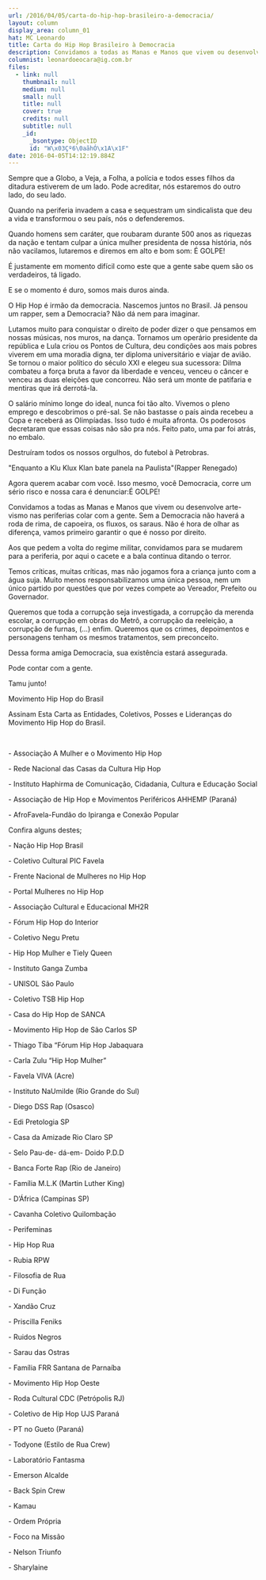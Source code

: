 ```yaml
---
url: /2016/04/05/carta-do-hip-hop-brasileiro-a-democracia/
layout: column
display_area: column_01
hat: MC Leonardo
title: Carta do Hip Hop Brasileiro à Democracia
description: Convidamos a todas as Manas e Manos que vivem ou desenvolve arte-vismo nas perif
columnist: leonardoeocara@ig.com.br
files:
  - link: null
    thumbnail: null
    medium: null
    small: null
    title: null
    cover: true
    credits: null
    subtitle: null
    _id:
      _bsontype: ObjectID
      id: "W\x03Çº6\0aãhÓ\x1A\x1F"
date: 2016-04-05T14:12:19.884Z
---
```

<p>Sempre que a Globo, a Veja, a Folha, a pol&iacute;cia e todos esses filhos da ditadura estiverem de um lado. Pode acreditar, n&oacute;s estaremos do outro lado, do seu lado.</p>

<p>Quando na periferia invadem a casa e sequestram um sindicalista que deu a vida e transformou o seu pa&iacute;s, n&oacute;s o defenderemos.</p>

<p>Quando homens sem car&aacute;ter, que roubaram durante 500 anos as riquezas da na&ccedil;&atilde;o e tentam culpar a &uacute;nica mulher presidenta de nossa hist&oacute;ria, n&oacute;s n&atilde;o vacilamos, lutaremos e diremos em alto e bom som: &Eacute; GOLPE!</p>

<p>&Eacute; justamente em momento dif&iacute;cil como este que a gente sabe quem s&atilde;o os verdadeiros, t&aacute; ligado.</p>

<p>E se o momento &eacute; duro, somos mais duros ainda.</p>

<p>O Hip Hop &eacute; irm&atilde;o da democracia. Nascemos juntos no Brasil. J&aacute; pensou um rapper, sem a Democracia? N&atilde;o d&aacute; nem para imaginar.</p>

<p>Lutamos muito para conquistar o direito de poder dizer o que pensamos em nossas m&uacute;sicas, nos muros, na dan&ccedil;a. Tornamos um oper&aacute;rio presidente da rep&uacute;blica e Lula criou os Pontos de Cultura, deu condi&ccedil;&otilde;es aos mais pobres viverem em uma moradia digna, ter diploma universit&aacute;rio e viajar de avi&atilde;o. Se tornou o maior pol&iacute;tico do s&eacute;culo XXI e elegeu sua sucessora: Dilma combateu a for&ccedil;a bruta a favor da liberdade e venceu, venceu o c&acirc;ncer e venceu as duas elei&ccedil;&otilde;es que concorreu. N&atilde;o ser&aacute; um monte de patifaria e mentiras que ir&aacute; derrot&aacute;-la.</p>

<p>O sal&aacute;rio m&iacute;nimo longe do ideal, nunca foi t&atilde;o alto. Vivemos o pleno emprego e descobrimos o pr&eacute;-sal. Se n&atilde;o bastasse o pa&iacute;s ainda recebeu a Copa e receber&aacute; as Olimp&iacute;adas. Isso tudo &eacute; muita afronta. Os poderosos decretaram que essas coisas n&atilde;o s&atilde;o pra n&oacute;s. Feito pato, uma par foi atr&aacute;s, no embalo.</p>

<p>Destru&iacute;ram todos os nossos orgulhos, do futebol &agrave; Petrobras.</p>

<p>&quot;Enquanto a Klu Klux Klan bate panela na Paulista&quot;(Rapper Renegado)</p>

<p>Agora querem acabar com voc&ecirc;. Isso mesmo, voc&ecirc; Democracia, corre um s&eacute;rio risco e nossa cara &eacute; denunciar:&Eacute; GOLPE!</p>

<p>Convidamos a todas as Manas e Manos que vivem ou desenvolve arte-vismo nas periferias colar com a gente. Sem a Democracia n&atilde;o haver&aacute; a roda de rima, de capoeira, os fluxos, os saraus. N&atilde;o &eacute; hora de olhar as diferen&ccedil;a, vamos primeiro garantir o que &eacute; nosso por direito.</p>

<p>Aos que pedem a volta do regime militar, convidamos para se mudarem para a periferia, por aqui o cacete e a bala continua ditando o terror.</p>

<p>Temos cr&iacute;ticas, muitas cr&iacute;ticas, mas n&atilde;o jogamos fora a crian&ccedil;a junto com a &aacute;gua suja. Muito menos responsabilizamos uma &uacute;nica pessoa, nem um &uacute;nico partido por quest&otilde;es que por vezes compete ao Vereador, Prefeito ou Governador.</p>

<p>Queremos que toda a corrup&ccedil;&atilde;o seja investigada, a corrup&ccedil;&atilde;o da merenda escolar, a corrup&ccedil;&atilde;o em obras do Metr&ocirc;, a corrup&ccedil;&atilde;o da reelei&ccedil;&atilde;o, a corrup&ccedil;&atilde;o de furnas, (...) enfim. Queremos que os crimes, depoimentos e personagens tenham os mesmos tratamentos, sem preconceito.</p>

<p>Dessa forma amiga Democracia, sua exist&ecirc;ncia estar&aacute; assegurada.</p>

<p>Pode contar com a gente.</p>

<p>Tamu junto!</p>

<p>Movimento Hip Hop do Brasil</p>

<p>Assinam Esta Carta as Entidades, Coletivos, Posses e Lideran&ccedil;as do Movimento Hip Hop do Brasil.</p>

<p>&nbsp;</p>

<p>- Associa&ccedil;&atilde;o A Mulher e o Movimento Hip Hop</p>

<p>- Rede Nacional das Casas da Cultura Hip Hop</p>

<p>- Instituto Haphirma de Comunica&ccedil;&atilde;o, Cidadania, Cultura e Educa&ccedil;&atilde;o Social</p>

<p>- Associa&ccedil;&atilde;o de Hip Hop e Movimentos Perif&eacute;ricos AHHEMP (Paran&aacute;)</p>

<p>- AfroFavela-Fund&atilde;o do Ipiranga e Conex&atilde;o Popular</p>

<p>Confira alguns destes;</p>

<p>- Na&ccedil;&atilde;o Hip Hop Brasil</p>

<p>- Coletivo Cultural PIC Favela</p>

<p>- Frente Nacional de Mulheres no Hip Hop</p>

<p>- Portal Mulheres no Hip Hop</p>

<p>- Associa&ccedil;&atilde;o Cultural e Educacional MH2R</p>

<p>- F&oacute;rum Hip Hop do Interior</p>

<p>- Coletivo Negu Pretu</p>

<p>- Hip Hop Mulher e Tiely Queen</p>

<p>- Instituto Ganga Zumba</p>

<p>- UNISOL S&atilde;o Paulo</p>

<p>- Coletivo TSB Hip Hop</p>

<p>- Casa do Hip Hop de SANCA</p>

<p>- Movimento Hip Hop de S&atilde;o Carlos SP</p>

<p>- Thiago Tiba &ldquo;F&oacute;rum Hip Hop Jabaquara</p>

<p>- Carla Zulu &ldquo;Hip Hop Mulher&rdquo;</p>

<p>- Favela VIVA (Acre)</p>

<p>- Instituto NaUmilde (Rio Grande do Sul)</p>

<p>- Diego DSS Rap (Osasco)</p>

<p>- Edi Pretologia SP</p>

<p>- Casa da Amizade Rio Claro SP</p>

<p>- Selo Pau-de- d&aacute;-em- Doido P.D.D</p>

<p>- Banca Forte Rap (Rio de Janeiro)</p>

<p>- Fam&iacute;lia M.L.K (Martin Luther King)</p>

<p>- D&rsquo;&Aacute;frica (Campinas SP)</p>

<p>- Cavanha Coletivo Quilomba&ccedil;&atilde;o</p>

<p>- Perifeminas</p>

<p>- Hip Hop Rua</p>

<p>- Rubia RPW</p>

<p>- Filosofia de Rua</p>

<p>- Di Fun&ccedil;&atilde;o</p>

<p>- Xand&atilde;o Cruz</p>

<p>- Priscilla Feniks</p>

<p>- Ruidos Negros</p>

<p>- Sarau das Ostras</p>

<p>- Fam&iacute;lia FRR Santana de Parna&iacute;ba</p>

<p>- Movimento Hip Hop Oeste</p>

<p>- Roda Cultural CDC (Petr&oacute;polis RJ)</p>

<p>- Coletivo de Hip Hop UJS Paran&aacute;</p>

<p>- PT no Gueto (Paran&aacute;)</p>

<p>- Todyone (Estilo de Rua Crew)</p>

<p>- Laborat&oacute;rio Fantasma</p>

<p>- Emerson Alcalde</p>

<p>- Back Spin Crew</p>

<p>- Kamau</p>

<p>- Ordem Pr&oacute;pria</p>

<p>- Foco na Miss&atilde;o</p>

<p>- Nelson Triunfo</p>

<p>- Sharylaine</p>

